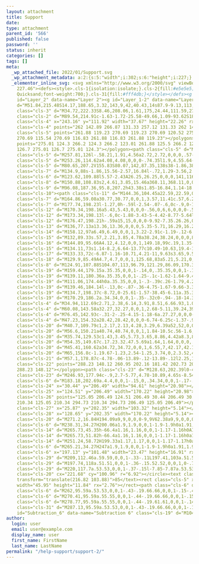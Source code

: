 ```yaml
---
layout: attachment
title: Support
date: 
type: attachment
parent_id: '566'
published: false
password: ''
status: inherit
categories: []
tags: []
meta:
  _wp_attached_file: 2022/01/Support.svg
  _wp_attachment_metadata: a:2:{s:5:"width";i:302;s:6:"height";i:227;}
  _elementor_inline_svg: <svg xmlns="http://www.w3.org/2000/svg" viewBox="0 0 302.53
    227.46"><defs><style>.cls-1{isolation:isolate;}.cls-2{fill:#e5e5e5;}.cls-3{fill:#f4f4f4;}.cls-4{fill:#e8c100;}.cls-30,.cls-5{fill:#191821;}.cls-6{fill:#fff;}.cls-7{fill:#f4cca4;}.cls-8{fill:#505050;}.cls-9{fill:#444;}.cls-10,.cls-26{mix-blend-mode:multiply;}.cls-11{fill:#e5be9e;}.cls-12{fill:#223a7a;}.cls-13{fill:#452f27;}.cls-14{fill:#fbfcfc;}.cls-15{fill:#dee1eb;}.cls-16{fill:#1a345f;}.cls-17{fill:#f2f2f2;}.cls-18{fill:#818fb3;}.cls-19{fill:#2e2e38;}.cls-20{fill:#fd0;}.cls-21{fill:#ccc;}.cls-22{fill:#f6f7fa;}.cls-23{fill:#d9dee8;}.cls-24{fill:#989ca6;}.cls-25{fill:#adb0b8;}.cls-26{fill:#d6d7db;}.cls-27{fill:#a6a9b1;}.cls-28{fill:#c1c4c9;}.cls-29{fill:#dee3eb;}.cls-30{font-size:8.28px;font-family:Quicksand-Bold,
    Quicksand;font-weight:700;}.cls-31{fill:#fff4db;}</style></defs><g class="cls-1"><g
    id="Layer_2" data-name="Layer 2"><g id="Layer_1-2" data-name="Layer 1"><path class="cls-2"
    d="M51.84,215.48S14.17,188.65,3.32,143,9,42,40.43,14s87.9-9.13,113,14.27l25.11,23.4a117.53,117.53,0,0,0,55.37,12c31.4-1.14,59.37,41.67,66.79,75.35s-10.28,78.2-10.28,78.2Z"></path><path
    class="cls-3" d="M34.72,222.33S8.46,208.06,1.61,175,24.44,111.59,27.3,95,23.87,57.93,50.13,42s73.06-10.27,90.76-14.27S179.13-3.71,214.52,2.57s69.64,25.11,71.35,66.21-11.41,42.24,1.72,64.5,18.26,37.67,12,60.51-19.4,29.11-19.4,29.11Z"></path><path
    class="cls-2" d="M89.54,214.91c-1.63-1.72-25.58-49.66,1.09-93.62S184.28,82.48,211,99.6,250.7,139,253.42,162.39s-15.24,59.94-15.24,59.94Z"></path><rect
    class="cls-4" x="243.16" y="111.92" width="37.67" height="22.26" rx="3.45"></rect><polygon
    class="cls-4" points="262 142.89 266.87 131.33 257.12 131.33 262 142.89"></polygon><polygon
    class="cls-5" points="261.88 119.23 270.69 119.23 270.69 120.52 275.01 118.03
    270.69 115.54 270.69 116.83 261.88 116.83 261.88 119.23"></polygon><polygon class="cls-6"
    points="275.01 124.3 266.2 124.3 266.2 123.01 261.88 125.5 266.2 127.99 266.2
    126.7 275.01 126.7 275.01 124.3"></polygon><path class="cls-5" d="M256.47,126.56l-.42.16a13.64,13.64,0,0,1-2-3.12,11.29,11.29,0,0,1-.71-3.61l.31-.13-1.86-4.46a3.69,3.69,0,0,0-.91,1c-1.05,1.78-1,4.51.11,7.18s2.2,5.06,4.27,6.55a4,4,0,0,0,3.08.91Z"></path><path
    class="cls-5" d="M257.81,126l-.58.21,1.91,4.56a2.72,2.72,0,0,0,.57-.25,1.11,1.11,0,0,0,.51-1.38l-1-2.51A1.1,1.1,0,0,0,257.81,126Z"></path><path
    class="cls-5" d="M253.26,114.62a4.08,4.08,0,0,0-.74.35l1.9,4.55.64-.26a1.11,1.11,0,0,0,.61-1.43l-1-2.57A1.11,1.11,0,0,0,253.26,114.62Z"></path><path
    class="cls-5" d="M80.65,207.2V155.83S80.07,142,87.35,138s38-1.86,38-1.86V207.2Z"></path><path
    class="cls-7" d="M134.9,88s-1.86,15.56-2.57,16.84l-.72,1.29-3.56,2.42s6.85,9.71,15.27,11.28,7.7-3.43,7.7-3.43l-1.28-2.71,1.71-14.84S136.18,91.9,134.9,88Z"></path><path
    class="cls-6" d="M123.62,109.88l5.57-2.43A26.25,26.25,0,0,0,141,116.73c8.28,3.42,8.42,1.42,8.85,0a5.43,5.43,0,0,0-.14-3l.61-5,3.31,1.11,11.49,92.94-29.54,1.42Z"></path><path
    class="cls-8" d="M150.88,108.83s2,4.61,3.85,15.46a368.11,368.11,0,0,1,4,41.67c.43,12.56.71,41.24.71,41.24h37.25c.42,0,3-14.13,3-14.13s-16.27-13.93-17.12-16.22c-.57-1.52-.29-29.73-2.71-42.71s-5.57-15.61-12.13-18.84A143.48,143.48,0,0,0,150.88,108.83Z"></path><path
    class="cls-9" d="M96.08,187.36,95.8,207.2h43.38s1.85-16.84,1.14-18.41S96.08,187.36,96.08,187.36Z"></path><g
    class="cls-10"><path class="cls-11" d="M144.36,104.45a22.59,22.59,0,0,0,6.07,3.26l1-8.82S140,93.64,136.09,89.73A23.87,23.87,0,0,0,144.36,104.45Z"></path></g><path
    class="cls-7" d="M164.86,59.08a30.77,30.77,0,0,1,3.57,11.41c.57,6.28,0,22.41-5.14,29.26s-15.84,4.85-20.69.71c-4.45-3.8-8.85-8-10-16.27s2.43-24,12.56-27.26S164.86,59.08,164.86,59.08Z"></path><path
    class="cls-7" d="M177.74,198.23l-1.27,0h-.59l-2.54-.07-.6,0c-.9,0-1.67.09-2.38,0h0a5.43,5.43,0,0,0-.56,0h-.22a3.49,3.49,0,0,1-.95-.38,64.41,64.41,0,0,0-14.8-2c-6.37,0-12.09.46-13-.31s-1.51-8.81,3.94-9.33l6.69,2.54s15.27-1.82,20.87,2.32S177.74,198.23,177.74,198.23Z"></path><path
    class="cls-12" d="M170.34,198.16a5.43,5.43,0,0,0-.56,0,6,6,0,0,0-.58-.79c-1.73-1.75-5.89-2.89-7.4-3.26a.26.26,0,0,1-.2-.31.27.27,0,0,1,.32-.19c2.2.53,6.87,1.89,8.2,4.12C170.16,197.81,170.27,198,170.34,198.16Z"></path><path
    class="cls-12" d="M173.34,198.13l-.6,0c-1.88-3.43-5-4.42-8.77-5.64l-.23-.08a.26.26,0,0,1-.16-.33.25.25,0,0,1,.33-.16l.22.07C168.15,193.27,171.39,194.3,173.34,198.13Z"></path><path
    class="cls-12" d="M176.47,198.21h-.59a15,15,0,0,0-9.92-7.35.26.26,0,0,1-.21-.31.26.26,0,0,1,.3-.2C171.2,191.3,175.35,195.51,176.47,198.21Z"></path><path
    class="cls-13" d="M136,77.13a13.36,13.36,0,0,0,5.35-5.71,16.29,16.29,0,0,0,1.93-8,24.68,24.68,0,0,1,10,1.14c6,1.78,13.13,4.21,19.13.78s6-8.91,3.06-11.2c-3.27-2.56-9.77-1-9.77-1s2.5-2.42,1.14-3.85-6.28.43-6.28.43-6-4.78-17.34-4.21S126.48,54,125.83,62.86s2.57,17.69,2.57,17.69Z"></path><path
    class="cls-14" d="M158.12,97a6.49,6.49,0,0,1,3.22-2.91c-1.19-.12-6.84-.64-8.26.17-1.6.9.29,4.54,3.59,4.73a5,5,0,0,0,1-.06A4.7,4.7,0,0,1,158.12,97Z"></path><path
    class="cls-15" d="M132,89.33s.57,2.21,3.85,4.78a38.24,38.24,0,0,0,8,4.45l.38-1.67s-4.92-2.14-7.2-4.49-2.57-3.64-2.57-3.64Z"></path><path
    class="cls-16" d="M144.89,95.66A4.12,4.12,0,0,1,149.18,99c.19,1.35-1.08,2.86-4.05,1.53C141.44,98.86,142.24,95.78,144.89,95.66Z"></path><path
    class="cls-15" d="M134.11,73s1.14-8.2,6.64-13.77c10.49-10.63,19.4-10,19.4-10s-.07-1.5-3.42-2.64c-3.15-1.07-4.57-.5-4.57-.5a26.39,26.39,0,0,0-15.91,8.78,34.12,34.12,0,0,0-8.06,18.33Z"></path><path
    class="cls-17" d="M133.33,72c-6.87-1.16-10.71,4.21-11,9.63s3.65,9.55,8.92,9.14C143.1,89.83,141.75,73.42,133.33,72Z"></path><path
    class="cls-18" d="M129.9,85.49A4.7,4.7,0,0,1,125.68,83a5.21,5.21,0,0,1,.2-5.39.26.26,0,0,1,.43.29,4.69,4.69,0,0,0-.17,4.85A4.16,4.16,0,0,0,130,85a4.52,4.52,0,0,0,3.74-2,5.7,5.7,0,0,0,.57-5.06,3.86,3.86,0,0,0-3.85-2.54.26.26,0,0,1-.07-.51,4.32,4.32,0,0,1,4.4,2.86,6.24,6.24,0,0,1-.62,5.54,5,5,0,0,1-4.16,2.25Z"></path><path
    class="cls-8" d="M124.91,107.88S104.07,113,96.79,121.29,86.09,170.38,86,178s5.14,10.7,8.28,12.84,17,6,28.11,6.56,21.69,0,21.69,0a14.72,14.72,0,0,1,1.68-6c1.58-3.31,3.6-4,3.6-4l-9.56-3.42s-1.68-30-4.28-44.52A129.18,129.18,0,0,0,124.91,107.88Z"></path><path
    class="cls-19" d="M159.44,179.15a.35.35,0,0,1-.14,0,.35.35,0,0,1-.17-.46c2-4.4,4-13,5.11-19.11l.09-.49c.35-1.79.78-4-.08-5.54-.44-.78-1.42-2.48-2.37-4.11s-1.91-3.29-2.17-3.76c-.5-.94,1.08-3.42,3.37-6.84.62-.92,1.15-1.72,1.46-2.26.82-1.41.28-2.7-.35-4.2l-.22-.52c-.57-1.4-1.22-2.8-1.84-4.16-.26-.55-.52-1.11-.77-1.66l-1-2.25a131.83,131.83,0,0,0-6.77-13.64.34.34,0,0,1,.12-.47.35.35,0,0,1,.47.12A131.23,131.23,0,0,1,161,123.48l1,2.24c.25.56.51,1.11.76,1.66.63,1.37,1.29,2.78,1.86,4.19l.21.51c.64,1.53,1.31,3.11.32,4.82-.32.56-.86,1.36-1.49,2.3-1.19,1.78-3.68,5.48-3.34,6.12.26.47,1.18,2.06,2.17,3.75s1.93,3.33,2.37,4.11c1,1.76.53,4.11.16,6l-.09.48c-.42,2.21-2.62,13.52-5.16,19.27A.36.36,0,0,1,159.44,179.15Z"></path><path
    class="cls-19" d="M139.11,180.36a.35.35,0,0,1-.25-.1c-1.62-1.64-9.44-15.18-10-17.72-.32-1.4.48-4.93,1.25-8.35.6-2.65,1.22-5.39,1-6.13-.27-1.11-2.27-2.74-4.2-4.32-2.34-1.91-4.75-3.89-5.22-5.66-.53-2-.08-14.67.22-23,.11-3,.2-5.39.2-6.23a.35.35,0,0,1,.34-.35h0a.35.35,0,0,1,.35.35c0,.86-.09,3.24-.2,6.26-.28,7.82-.75,20.91-.24,22.83.41,1.56,2.84,3.55,5,5.3s4.11,3.36,4.43,4.7c.21.9-.37,3.47-1,6.44-.73,3.19-1.54,6.8-1.26,8,.57,2.5,8.25,15.79,9.84,17.39a.36.36,0,0,1,0,.49A.34.34,0,0,1,139.11,180.36Z"></path><path
    class="cls-19" d="M111.06,174.44h0a.35.35,0,0,1-.3-.39c.26-1.79,4.21-37.52,4.4-40.25a.34.34,0,0,1,.68,0c-.18,2.74-4.14,38.52-4.39,40.31A.36.36,0,0,1,111.06,174.44Z"></path><path
    class="cls-19" d="M139.46,184.14l-.13,0c-.87-.36-4.75-1.67-9.66-3.32-9.9-3.34-23.46-7.91-26-9.25a.35.35,0,1,1,.32-.62c2.53,1.32,16.62,6.07,25.94,9.22,4.92,1.65,8.81,3,9.7,3.33a.34.34,0,0,1,.19.45A.34.34,0,0,1,139.46,184.14Z"></path><path
    class="cls-19" d="M134.7,198.37c-8.72,0-25.61-1.57-38.45-6.11a.35.35,0,0,1-.21-.44.34.34,0,0,1,.44-.21c16.22,5.73,38.9,6.71,43.12,5.76a.35.35,0,0,1,.15.68A28,28,0,0,1,134.7,198.37Z"></path><path
    class="cls-19" d="M170.29,186.2a.34.34,0,0,1-.35-.32c0-.94-.18-14.31-.36-27.24s-.35-26.3-.35-27.24a.33.33,0,0,1,.34-.32.34.34,0,0,1,.35.32c0,.94.18,14.31.35,27.24s.36,26.3.36,27.24A.33.33,0,0,1,170.29,186.2Z"></path><path
    class="cls-4" d="M34.94,112.69c2.71,2.38,6.14,3.91,8.51,6.66.93,1.08,1.77,2.23,2.64,3.37.63.83,2.32,2.2,2.59,3.23.12.46.09-.16,0-.62,0,0,0,0,0,0-.23-2.11-.4-4.22-.48-6.33s.06-4.23-.07-6.34c-.19-3-1.12-5.85-3.54-7.71-1.19-.91-2.72-1.46-3.81-2.47s-.62-2.06,0-3.13a10.57,10.57,0,0,0,1.48-3.13,5.59,5.59,0,0,0-.9-3.78c-1.41-2.37-4.55-5-7.52-4.66-2.47.3-2.75,3.15-2.72,5.14s.23,3.86.25,5.8S31,102.6,31,104.58C30.91,108,32.47,110.52,34.94,112.69Z"></path><path
    class="cls-4" d="M60.08,143.58a32.27,32.27,0,0,1,2.68-5.11,39.24,39.24,0,0,0,4.06-6.94c1-2.56.85-5.3,1-8,.07-2,.66-4,.5-6-.08-1-.62-2.5-1.86-2.34-1,.12-1.53,1.31-1.9,2.07a38.11,38.11,0,0,0-1.57,4.13,15.92,15.92,0,0,1-.6,1.63c-.14.3-.57,1.05-1,.94-.7-.17-.07-3,0-3.54a46.93,46.93,0,0,0,1.42-7.53c.16-3.8-.14-8.32-3.86-10.4a2.64,2.64,0,0,0-3.12-.05,5.17,5.17,0,0,0-1.3,3.33A22.8,22.8,0,0,0,56.07,116c.93,2.73,2,5.54,2.12,8.45s-1.38,5.3-2.07,7.95a25,25,0,0,0-.87,7.83c0,1.71,0,3.41.18,5.12s.25,3.14.44,4.7l.12,1c-.6-1.46-.81-3.12-1.31-4.58-.89-2.6-1.92-5.14-2.78-7.75a63.18,63.18,0,0,0-2.3-6.39,15.41,15.41,0,0,0-3.55-5.43,5.18,5.18,0,0,0-3.49-1.36,9.88,9.88,0,0,0-2.4.51,2.69,2.69,0,0,1-2.58-.45c-2.66-2-3.47-5.72-5.44-8.31-1.47-1.93-5-5.23-7.53-3.12-1.36,1.12-1.73,3.28-1.66,4.94A11.86,11.86,0,0,0,25,124.75c1.15,1.85,2.63,3.51,3.69,5.41a5.74,5.74,0,0,1,.62,3.46,8.43,8.43,0,0,0,.21,3.5c1.22,3.45,5,3,8,3.06a21.9,21.9,0,0,1,6.27,1,6.92,6.92,0,0,1,4.57,4.5c.59,1.63.9,3.48,2,4.86a5.21,5.21,0,0,0,2,1.47c1.16.51,4.68.73,4.71.41a16,16,0,0,1,.92-3.24C58.6,147.3,59.31,145.43,60.08,143.58Z"></path><path
    class="cls-4" d="M76.45,142.93c-.31-2-.25-4.15-1.18-6a.27.27,0,0,0-.37-.09c-.67.37-.7,1.45-.75,2.11-.09,1.1,0,2.21-.16,3.31A24.69,24.69,0,0,1,72.61,148a6.13,6.13,0,0,1-4.29,3.86,11.09,11.09,0,0,0-3.75,1.66,8,8,0,0,0-2.21,3,46.33,46.33,0,0,0-2.69,9.9c-.43,2.24-.78,4.49-1.33,6.7a66,66,0,0,0-1.43,6.67c0,.12-.11.23-.16.34-.14.34.39.52.57.24a22.15,22.15,0,0,1,8.32-8.07c1.6-.82,3.74-1,5.08-2.28a4.47,4.47,0,0,0,1-3.81,12,12,0,0,0-1.91-4.69,4,4,0,0,1-.86-2.7,3.47,3.47,0,0,1,1.74-2.11c1.48-.92,3.21-1.34,4.43-2.66A7.26,7.26,0,0,0,77,149.69,30.12,30.12,0,0,0,76.45,142.93Z"></path><path
    class="cls-4" d="M47.23,154.32a28.42,28.42,0,0,0-6.74-6.25c-1.37-.91-4.61-2.7-5.26,0-.38,1.58,1.16,3.12,2.17,4.11A40.22,40.22,0,0,1,42,156.63c-1.59.51-3.25.61-4.63,1.71-1.64,1.3-2.37,3.81-.75,5.41a10.34,10.34,0,0,0,2.82,1.73c1.28.62,2.59,1.18,3.9,1.73a32.82,32.82,0,0,1,8.12,4.32c2.46,2,4.77,5.32,5,8.54,0,.31-.1,0,.09-.11.1.09.43-.07.43-.25A34,34,0,0,0,54.06,166,57.33,57.33,0,0,0,47.23,154.32Z"></path><path
    class="cls-20" d="M40.7,109.79c1,2.17,2.13,4.28,3.29,6.39a52,52,0,0,1,3.06,6.22c1,2.67,2.11,5.3,3.19,7.95a78.31,78.31,0,0,1,2.95,8.41,99.8,99.8,0,0,1,3.33,17.12,68.71,68.71,0,0,1,.35,8.84c-.07,2.31-.33,4.59-.54,6.89a40.26,40.26,0,0,0-.19,7.2c.17,2,.49,4.38,2,5.81a.36.36,0,0,0,.56-.43c-1.85-3.79-1.75-7.92-1.39-12,.19-2.26.46-4.52.54-6.8a68.06,68.06,0,0,0-.29-8.68,103.87,103.87,0,0,0-3.13-16.77,74.05,74.05,0,0,0-2.76-8.3c-1.07-2.72-2.31-5.36-3.35-8.1-1.89-4.94-4.76-9.32-7.3-13.93-.13-.24-.48,0-.36.21Z"></path><path
    class="cls-20" d="M56.6,150.21a40.74,40.74,0,0,1,1.84-10.5c.56-1.6,1.25-3.16,1.79-4.76.46-1.33,1.13-3.15.78-4.57a.16.16,0,0,0-.31,0c-.23.81-.21,1.69-.37,2.52a23.78,23.78,0,0,1-.63,2.38c-.54,1.66-1.23,3.26-1.83,4.9a24,24,0,0,0-1.51,10,.12.12,0,1,0,.24,0Z"></path><path
    class="cls-20" d="M35.74,129.53c1.43,3.45,5.73,3.65,8.86,4.42a8.3,8.3,0,0,1,5.07,4,30.54,30.54,0,0,1,2.89,7s0,0,0,0c-.87-4.14-2.13-9.12-6.39-11-3.42-1.55-7.92-.77-10.11-4.46-.11-.18-.44-.06-.36.15Z"></path><path
    class="cls-20" d="M54.35,149.67c.17.23.32.47.5.69a1.64,1.64,0,0,0,.28.31.7.7,0,0,0,.4.2.08.08,0,0,0,.07-.13,1.5,1.5,0,0,0-.29-.27L55,150.2c-.2-.19-.38-.4-.58-.59,0,0-.11,0-.07.06Z"></path><path
    class="cls-20" d="M45.41,160.62a34.72,34.72,0,0,1,6.55,7,42.17,42.17,0,0,1,2.38,3.92,44.16,44.16,0,0,1,1.93,4.54c0,.12.26.12.24,0-.34-3.25-2.4-6-4-8.73a20.41,20.41,0,0,0-3.06-3.7,27.14,27.14,0,0,0-3.77-3.33c-.17-.12-.38.16-.22.29Z"></path><path
    class="cls-20" d="M65,156.8c-1.19.67-1.23,2.54-1.25,3.74,0,2.3.52,4.46-.49,6.65a52.49,52.49,0,0,1-3.51,5.48,12,12,0,0,0-2.11,6c0,.12.19.19.24.06a23.43,23.43,0,0,0,.9-3,12.67,12.67,0,0,1,1.46-3.09,50.31,50.31,0,0,0,3.35-5.1c.94-1.93.81-3.85.74-5.95,0-1.34-.17-3.49.91-4.48.17-.16,0-.42-.24-.31Z"></path><path
    class="cls-21" d="M57.1,178.87c-4.78-.06-13.89-.12-13.89-.12l2.25,16.74A7.59,7.59,0,0,0,53,202.06h8.24a7.59,7.59,0,0,0,7.52-6.57L71,178.75S61.88,178.81,57.1,178.87Z"></path><polygon
    class="cls-22" points="288.23 148.12 260.95 202.16 181.42 202.73 205.96 147.36
    288.23 148.12"></polygon><path class="cls-23" d="M128.63,202.39l0-4.32h51.48l23.69-51.95h82.34l2.07,2H207.79l-24.61,54.23S128.63,202.25,128.63,202.39Z"></path><path
    class="cls-23" d="M246.93,177.94c-.9,2.7-5.77,4.78-10.89,4.65s-8.54-2.42-7.64-5.11,5.77-4.78,10.89-4.65S247.83,175.24,246.93,177.94Z"></path><path
    class="cls-6" d="M183.18,202.69a.4.4,0,0,1-.15,0,.34.34,0,0,1-.17-.45l24.71-54.43h80.66a.34.34,0,0,1,.34.34.35.35,0,0,1-.34.35H208l-24.53,54A.34.34,0,0,1,183.18,202.69Z"></path><rect
    class="cls-24" x="30.44" y="206.49" width="94.61" height="20.98"></rect><rect
    class="cls-25" x="124.51" y="206.49" width="170.22" height="20.98"></rect><polygon
    class="cls-26" points="125.05 206.49 124.51 206.49 30.44 206.49 30.44 210.34 124.51
    210.34 125.05 210.34 294.73 210.34 294.73 206.49 125.05 206.49"></polygon><rect
    class="cls-27" x="25.87" y="202.35" width="103.32" height="5.14"></rect><rect
    class="cls-28" x="128.65" y="202.35" width="170.22" height="5.14"></rect><path
    class="cls-20" d="M271.2,16.84H194.09a9,9,0,0,0-9,9V62.38a9,9,0,0,0,9,9H201c.2,3.31-.28,8.25-3,14.55a38.8,38.8,0,0,0,16.71-14.55H271.2a9,9,0,0,0,9-9V25.8A9,9,0,0,0,271.2,16.84Z"></path><path
    class="cls-6" d="M238.31,34.27H200.06a1.9,1.9,0,0,1-1.9-1.9h0a1.91,1.91,0,0,1,1.9-1.91h38.25a1.91,1.91,0,0,1,1.9,1.91h0A1.9,1.9,0,0,1,238.31,34.27Z"></path><path
    class="cls-14" d="M265.73,45.35h-66.4a1.16,1.16,0,0,1-1.17-1.16h0A1.17,1.17,0,0,1,199.33,43h66.4a1.17,1.17,0,0,1,1.17,1.17h0A1.17,1.17,0,0,1,265.73,45.35Z"></path><path
    class="cls-14" d="M265.73,51.82h-66.4a1.16,1.16,0,0,1-1.17-1.16h0a1.17,1.17,0,0,1,1.17-1.17h66.4a1.17,1.17,0,0,1,1.17,1.17h0A1.17,1.17,0,0,1,265.73,51.82Z"></path><path
    class="cls-14" d="M251.24,58.72H199.33a1.17,1.17,0,0,1-1.17-1.17h0a1.16,1.16,0,0,1,1.17-1.16h51.91a1.16,1.16,0,0,1,1.17,1.16h0A1.17,1.17,0,0,1,251.24,58.72Z"></path><path
    class="cls-6" d="M265.21,34.27H247a1.9,1.9,0,0,1-1.9-1.9h0a1.91,1.91,0,0,1,1.9-1.91h18.25a1.91,1.91,0,0,1,1.9,1.91h0A1.9,1.9,0,0,1,265.21,34.27Z"></path><rect
    class="cls-6" x="197.13" y="101.48" width="23.47" height="16.91" rx="1.38"></rect><path
    class="cls-29" d="M209,112.46a.59.59,0,0,1-.33-.11L197.41,103a.51.51,0,0,1-.07-.72.5.5,0,0,1,.73-.07l10.93,9L219.66,102a.52.52,0,0,1,.68.79l-11,9.56A.54.54,0,0,1,209,112.46Z"></path><path
    class="cls-29" d="M197.74,118a.51.51,0,0,1-.36-.15.52.52,0,0,1,0-.73l7.89-8.29a.52.52,0,1,1,.75.72l-7.89,8.29A.54.54,0,0,1,197.74,118Z"></path><path
    class="cls-29" d="M220,117.7a.53.53,0,0,1-.37-.15l-7.85-7.87a.53.53,0,0,1,0-.74.51.51,0,0,1,.73,0l7.86,7.87a.52.52,0,0,1-.37.88Z"></path><circle
    class="cls-20" cx="221.68" cy="100.96" r="6.92"></circle><text class="cls-30"
    transform="translate(216.82 103.88)">85</text><rect class="cls-5" x="248" y="86.57"
    width="45.95" height="11.84" rx="2.76"></rect><path class="cls-6" d="M253.68,95.59a.51.51,0,0,1-.43-.19.62.62,0,0,1-.15-.48l.17-1.54a.05.05,0,0,0,0-.08s-.05,0-.09,0l-1.26.92a.64.64,0,0,1-.49.12.67.67,0,0,1-.48-.84.65.65,0,0,1,.36-.33l1.42-.64s.06,0,.06-.06,0,0-.06-.06l-1.42-.64a.61.61,0,0,1-.35-.37.63.63,0,0,1,.06-.5.61.61,0,0,1,.41-.3.62.62,0,0,1,.49.1l1.26.93s.07,0,.09,0a0,0,0,0,0,0-.07l-.17-1.54a.66.66,0,0,1,.15-.48.62.62,0,0,1,.47-.2.59.59,0,0,1,.45.2.57.57,0,0,1,.13.48l-.17,1.54s0,.06,0,.07.06,0,.09,0l1.27-.91a.59.59,0,0,1,.49-.12.53.53,0,0,1,.4.3.57.57,0,0,1,.07.54.59.59,0,0,1-.36.33l-1.42.64s-.06,0-.06.06,0,0,.06.06l1.42.64a.62.62,0,0,1,.36.37.57.57,0,0,1-.07.5.53.53,0,0,1-.4.3.66.66,0,0,1-.49-.1l-1.27-.94a.11.11,0,0,0-.09,0s0,0,0,.08l.17,1.54a.55.55,0,0,1-.14.48A.63.63,0,0,1,253.68,95.59Z"></path><path
    class="cls-6" d="M262,95.59a.53.53,0,0,1-.43-.19.66.66,0,0,1-.15-.48l.18-1.54a.07.07,0,0,0,0-.08.13.13,0,0,0-.1,0l-1.26.92a.64.64,0,0,1-.49.12.59.59,0,0,1-.4-.3.57.57,0,0,1-.07-.54.59.59,0,0,1,.36-.33l1.41-.64s.06,0,.06-.06,0,0-.06-.06l-1.41-.64a.58.58,0,0,1-.35-.37.63.63,0,0,1,.06-.5.59.59,0,0,1,.4-.3.62.62,0,0,1,.49.1l1.26.93s.07,0,.1,0a.06.06,0,0,0,0-.07l-.18-1.54a.63.63,0,0,1,.16-.48.58.58,0,0,1,.46-.2.59.59,0,0,1,.45.2.58.58,0,0,1,.14.48l-.18,1.54s0,.06,0,.07.06,0,.1,0l1.26-.91a.59.59,0,0,1,.49-.12.53.53,0,0,1,.4.3.57.57,0,0,1,.07.54.59.59,0,0,1-.36.33l-1.42.64a.06.06,0,0,0-.05.06s0,0,.05.06l1.42.64a.62.62,0,0,1,.36.37.54.54,0,0,1-.07.5.53.53,0,0,1-.4.3.66.66,0,0,1-.49-.1l-1.26-.94a.13.13,0,0,0-.1,0s0,0,0,.08l.18,1.54a.58.58,0,0,1-.15.48A.62.62,0,0,1,262,95.59Z"></path><path
    class="cls-6" d="M270.41,95.59a.55.55,0,0,1-.44-.19.66.66,0,0,1-.15-.48l.18-1.54s0-.06,0-.08a.13.13,0,0,0-.1,0l-1.26.92a.62.62,0,0,1-.48.12.59.59,0,0,1-.41-.3.57.57,0,0,1-.07-.54.59.59,0,0,1,.36-.33l1.42-.64s.05,0,.05-.06,0,0-.05-.06L268,91.79a.58.58,0,0,1-.35-.37.63.63,0,0,1,.06-.5.59.59,0,0,1,.41-.3.6.6,0,0,1,.48.1l1.26.93s.07,0,.1,0,0,0,0-.07l-.18-1.54a.63.63,0,0,1,.16-.48.6.6,0,0,1,.47-.2.56.56,0,0,1,.44.2.58.58,0,0,1,.14.48l-.18,1.54a.06.06,0,0,0,0,.07s.06,0,.1,0l1.26-.91a.61.61,0,0,1,.5-.12.53.53,0,0,1,.39.3.57.57,0,0,1,.07.54.59.59,0,0,1-.36.33l-1.41.64s-.06,0-.06.06,0,0,.06.06l1.41.64a.62.62,0,0,1,.36.37.66.66,0,0,1-.46.8.68.68,0,0,1-.5-.1L271,93.32a.13.13,0,0,0-.1,0,.07.07,0,0,0,0,.08l.18,1.54a.55.55,0,0,1-.15.48A.61.61,0,0,1,270.41,95.59Z"></path><path
    class="cls-6" d="M278.77,95.59a.55.55,0,0,1-.44-.19.61.61,0,0,1-.14-.48l.17-1.54s0-.06,0-.08a.11.11,0,0,0-.09,0l-1.27.92a.61.61,0,0,1-.48.12.59.59,0,0,1-.41-.3.57.57,0,0,1-.07-.54.59.59,0,0,1,.36-.33l1.42-.64s.06,0,.06-.06,0,0-.06-.06l-1.42-.64a.58.58,0,0,1-.35-.37.63.63,0,0,1,.06-.5.59.59,0,0,1,.41-.3.59.59,0,0,1,.48.1l1.27.93s.07,0,.09,0,0,0,0-.07l-.17-1.54a.62.62,0,0,1,.15-.48.6.6,0,0,1,.47-.2.59.59,0,0,1,.45.2.57.57,0,0,1,.13.48l-.17,1.54a0,0,0,0,0,0,.07s.05,0,.09,0l1.26-.91a.61.61,0,0,1,.5-.12.55.55,0,0,1,.4.3.6.6,0,0,1,.07.54.65.65,0,0,1-.36.33l-1.42.64s-.06,0-.06.06,0,0,.06.06l1.42.64a.62.62,0,0,1,.36.37.6.6,0,0,1-.07.5.55.55,0,0,1-.4.3.68.68,0,0,1-.5-.1l-1.26-.94s-.07,0-.09,0a.05.05,0,0,0,0,.08l.17,1.54a.55.55,0,0,1-.14.48A.65.65,0,0,1,278.77,95.59Z"></path><path
    class="cls-31" d="M287.13,95.59a.53.53,0,0,1-.43-.19.66.66,0,0,1-.15-.48l.18-1.54a.07.07,0,0,0,0-.08.13.13,0,0,0-.1,0l-1.26.92a.64.64,0,0,1-.49.12.61.61,0,0,1-.41-.3.57.57,0,0,1-.06-.54.6.6,0,0,1,.35-.33l1.42-.64s.06,0,.06-.06,0,0-.06-.06l-1.42-.64a.57.57,0,0,1-.34-.37.59.59,0,0,1,.05-.5.61.61,0,0,1,.41-.3.62.62,0,0,1,.49.1l1.26.93s.07,0,.1,0a.06.06,0,0,0,0-.07l-.18-1.54a.63.63,0,0,1,.16-.48.58.58,0,0,1,.46-.2.59.59,0,0,1,.45.2.57.57,0,0,1,.13.48l-.17,1.54s0,.06,0,.07.06,0,.1,0l1.26-.91a.59.59,0,0,1,.49-.12.53.53,0,0,1,.4.3.57.57,0,0,1,.07.54.59.59,0,0,1-.36.33l-1.42.64s-.06,0-.06.06,0,0,.06.06l1.42.64a.62.62,0,0,1,.36.37.57.57,0,0,1-.07.5.53.53,0,0,1-.4.3.66.66,0,0,1-.49-.1l-1.26-.94a.14.14,0,0,0-.1,0s0,0,0,.08l.17,1.54a.55.55,0,0,1-.14.48A.63.63,0,0,1,287.13,95.59Z"></path><path
    id="Subtraction_6" data-name="Subtraction 6" class="cls-19" d="M104.72,87.62l-9.78-3.1a17.74,17.74,0,0,1-21-3,17.3,17.3,0,0,1-5.17-12.38,17.65,17.65,0,0,1,35.3,0,17.33,17.33,0,0,1-2.53,9.06l3.19,9.39h0ZM77.39,67.1A2.58,2.58,0,1,0,80,69.68a2.57,2.57,0,0,0-2.58-2.58Zm8.25,0h0a2.56,2.56,0,0,0-2.56,2.58h0a2.58,2.58,0,1,0,2.57-2.57Zm8.25,0h0a2.58,2.58,0,0,0-2.57,2.58h0a2.58,2.58,0,1,0,2.58-2.57Z"></path></g></g></g></svg>
author:
  login: user
  email: user@example.com
  display_name: user
  first_name: FirstName
  last_name: LastName
permalink: "/help-support/support-2/"
---
```

